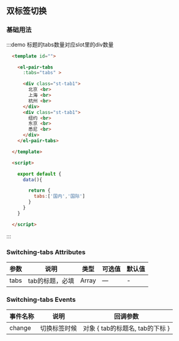 <script>
export default {

  data(){
    return {

      tabs:['国内XX这里','国际XX这里']
    }
  }
}
</script>
<style>
.st-tab1,.st-tab2{
  background-color: #ccc;
  height: 400px;
}
</style>

## 双标签切换

### 基础用法

:::demo 标题的tabs数量对应slot里的div数量

```html
  <template id="">

    <el-pair-tabs
      :tabs="tabs" >

      <div class="st-tab1">
        北京 <br>
        上海 <br>
        杭州 <br>
      </div>
      <div class="st-tab1">
        纽约 <br>
        东京 <br>
        悉尼 <br>
      </div>
    </el-pair-tabs>

  </template>

  <script>

    export default {
      data(){

        return {
          tabs:['国内','国际']
        }
      }
    }

  </script>

```
:::


### Switching-tabs Attributes
| 参数      | 说明    | 类型      | 可选值       | 默认值   |
|---------- |-------- |---------- |-------------  |-------- |
| tabs     |  tab的标题，必填   | Array    |       —        |      -   |

### Switching-tabs Events
| 事件名称 | 说明 | 回调参数 |
|---------- |-------- |---------- |
| change  | 切换标签时候 |  对象 { tab的标题名, tab的下标 } |
